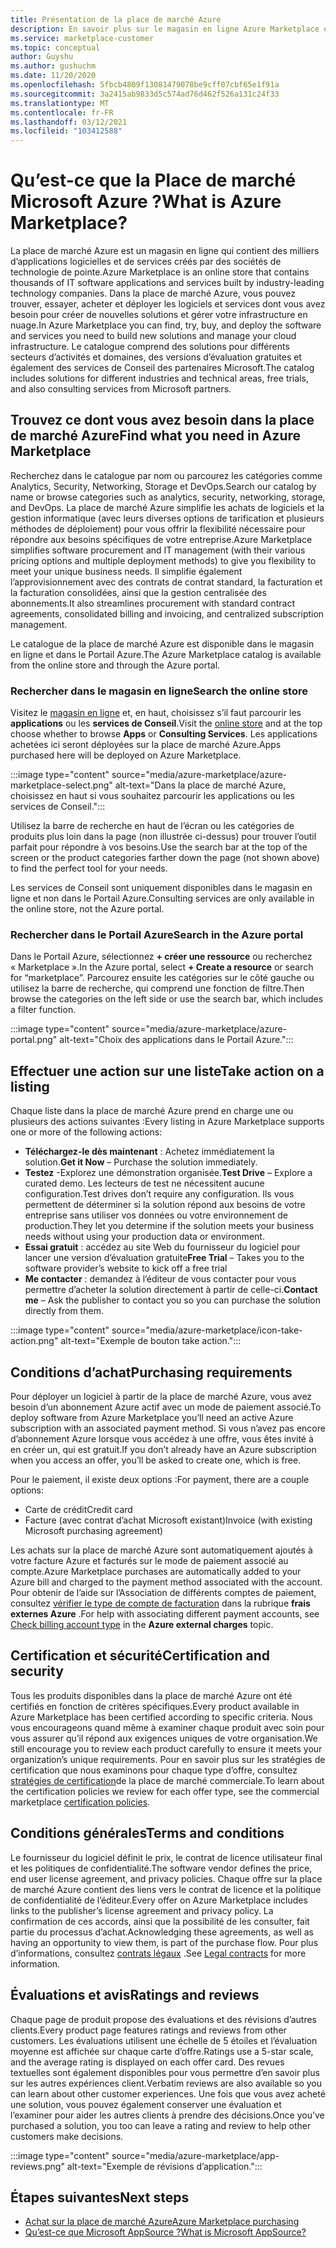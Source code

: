 ```yaml
---
title: Présentation de la place de marché Azure
description: En savoir plus sur le magasin en ligne Azure Marketplace et la façon dont vous pouvez rechercher et essayer des logiciels et des solutions.
ms.service: marketplace-customer
ms.topic: conceptual
author: Guyshu
ms.author: gushuchm
ms.date: 11/20/2020
ms.openlocfilehash: 5fbcb4809f13081479078be9cff07cbf65e1f91a
ms.sourcegitcommit: 3a2415ab9833d5c574ad76d462f526a131c24f33
ms.translationtype: MT
ms.contentlocale: fr-FR
ms.lasthandoff: 03/12/2021
ms.locfileid: "103412588"
---
```

# <a name="what-is-azure-marketplace"></a><span data-ttu-id="9efb2-103">Qu’est-ce que la Place de marché Microsoft Azure ?</span><span class="sxs-lookup"><span data-stu-id="9efb2-103">What is Azure Marketplace?</span></span>

<span data-ttu-id="9efb2-104">La place de marché Azure est un magasin en ligne qui contient des milliers d’applications logicielles et de services créés par des sociétés de technologie de pointe.</span><span class="sxs-lookup"><span data-stu-id="9efb2-104">Azure Marketplace is an online store that contains thousands of IT software applications and services built by industry-leading technology companies.</span></span> <span data-ttu-id="9efb2-105">Dans la place de marché Azure, vous pouvez trouver, essayer, acheter et déployer les logiciels et services dont vous avez besoin pour créer de nouvelles solutions et gérer votre infrastructure en nuage.</span><span class="sxs-lookup"><span data-stu-id="9efb2-105">In Azure Marketplace you can find, try, buy, and deploy the software and services you need to build new solutions and manage your cloud infrastructure.</span></span> <span data-ttu-id="9efb2-106">Le catalogue comprend des solutions pour différents secteurs d’activités et domaines, des versions d’évaluation gratuites et également des services de Conseil des partenaires Microsoft.</span><span class="sxs-lookup"><span data-stu-id="9efb2-106">The catalog includes solutions for different industries and technical areas, free trials, and also consulting services from Microsoft partners.</span></span>

## <a name="find-what-you-need-in-azure-marketplace"></a><span data-ttu-id="9efb2-107">Trouvez ce dont vous avez besoin dans la place de marché Azure</span><span class="sxs-lookup"><span data-stu-id="9efb2-107">Find what you need in Azure Marketplace</span></span>

<span data-ttu-id="9efb2-108">Recherchez dans le catalogue par nom ou parcourez les catégories comme Analytics, Security, Networking, Storage et DevOps.</span><span class="sxs-lookup"><span data-stu-id="9efb2-108">Search our catalog by name or browse categories such as analytics, security, networking, storage, and DevOps.</span></span> <span data-ttu-id="9efb2-109">La place de marché Azure simplifie les achats de logiciels et la gestion informatique (avec leurs diverses options de tarification et plusieurs méthodes de déploiement) pour vous offrir la flexibilité nécessaire pour répondre aux besoins spécifiques de votre entreprise.</span><span class="sxs-lookup"><span data-stu-id="9efb2-109">Azure Marketplace simplifies software procurement and IT management (with their various pricing options and multiple deployment methods) to give you flexibility to meet your unique business needs.</span></span> <span data-ttu-id="9efb2-110">Il simplifie également l’approvisionnement avec des contrats de contrat standard, la facturation et la facturation consolidées, ainsi que la gestion centralisée des abonnements.</span><span class="sxs-lookup"><span data-stu-id="9efb2-110">It also streamlines procurement with standard contract agreements, consolidated billing and invoicing, and centralized subscription management.</span></span>

<span data-ttu-id="9efb2-111">Le catalogue de la place de marché Azure est disponible dans le magasin en ligne et dans le Portail Azure.</span><span class="sxs-lookup"><span data-stu-id="9efb2-111">The Azure Marketplace catalog is available from the online store and through the Azure portal.</span></span>  

### <a name="search-the-online-store"></a><span data-ttu-id="9efb2-112">Rechercher dans le magasin en ligne</span><span class="sxs-lookup"><span data-stu-id="9efb2-112">Search the online store</span></span>

<span data-ttu-id="9efb2-113">Visitez le [magasin en ligne](https://azuremarketplace.microsoft.com/) et, en haut, choisissez s’il faut parcourir les **applications** ou les **services de Conseil**.</span><span class="sxs-lookup"><span data-stu-id="9efb2-113">Visit the [online store](https://azuremarketplace.microsoft.com/) and at the top choose whether to browse **Apps** or **Consulting Services**.</span></span> <span data-ttu-id="9efb2-114">Les applications achetées ici seront déployées sur la place de marché Azure.</span><span class="sxs-lookup"><span data-stu-id="9efb2-114">Apps purchased here will be deployed on Azure Marketplace.</span></span>

:::image type="content" source="media/azure-marketplace/azure-marketplace-select.png" alt-text="Dans la place de marché Azure, choisissez en haut si vous souhaitez parcourir les applications ou les services de Conseil.":::

<span data-ttu-id="9efb2-116">Utilisez la barre de recherche en haut de l’écran ou les catégories de produits plus loin dans la page (non illustrée ci-dessus) pour trouver l’outil parfait pour répondre à vos besoins.</span><span class="sxs-lookup"><span data-stu-id="9efb2-116">Use the search bar at the top of the screen or the product categories farther down the page (not shown above) to find the perfect tool for your needs.</span></span>

<span data-ttu-id="9efb2-117">Les services de Conseil sont uniquement disponibles dans le magasin en ligne et non dans le Portail Azure.</span><span class="sxs-lookup"><span data-stu-id="9efb2-117">Consulting services are only available in the online store, not the Azure portal.</span></span>

### <a name="search-in-the-azure-portal"></a><span data-ttu-id="9efb2-118">Rechercher dans le Portail Azure</span><span class="sxs-lookup"><span data-stu-id="9efb2-118">Search in the Azure portal</span></span>

<span data-ttu-id="9efb2-119">Dans le Portail Azure, sélectionnez **+ créer une ressource** ou recherchez « Marketplace ».</span><span class="sxs-lookup"><span data-stu-id="9efb2-119">In the Azure portal, select **+ Create a resource** or search for “marketplace”.</span></span> <span data-ttu-id="9efb2-120">Parcourez ensuite les catégories sur le côté gauche ou utilisez la barre de recherche, qui comprend une fonction de filtre.</span><span class="sxs-lookup"><span data-stu-id="9efb2-120">Then browse the categories on the left side or use the search bar, which includes a filter function.</span></span>

:::image type="content" source="media/azure-marketplace/azure-portal.png" alt-text="Choix des applications dans le Portail Azure.":::

## <a name="take-action-on-a-listing"></a><span data-ttu-id="9efb2-122">Effectuer une action sur une liste</span><span class="sxs-lookup"><span data-stu-id="9efb2-122">Take action on a listing</span></span>

<span data-ttu-id="9efb2-123">Chaque liste dans la place de marché Azure prend en charge une ou plusieurs des actions suivantes :</span><span class="sxs-lookup"><span data-stu-id="9efb2-123">Every listing in Azure Marketplace supports one or more of the following actions:</span></span>

- <span data-ttu-id="9efb2-124">**Téléchargez-le dès maintenant** : Achetez immédiatement la solution.</span><span class="sxs-lookup"><span data-stu-id="9efb2-124">**Get it Now** – Purchase the solution immediately.</span></span>
- <span data-ttu-id="9efb2-125">**Testez** -Explorez une démonstration organisée.</span><span class="sxs-lookup"><span data-stu-id="9efb2-125">**Test Drive** – Explore a curated demo.</span></span> <span data-ttu-id="9efb2-126">Les lecteurs de test ne nécessitent aucune configuration.</span><span class="sxs-lookup"><span data-stu-id="9efb2-126">Test drives don’t require any configuration.</span></span> <span data-ttu-id="9efb2-127">Ils vous permettent de déterminer si la solution répond aux besoins de votre entreprise sans utiliser vos données ou votre environnement de production.</span><span class="sxs-lookup"><span data-stu-id="9efb2-127">They let you determine if the solution meets your business needs without using your production data or environment.</span></span>
- <span data-ttu-id="9efb2-128">**Essai gratuit** : accédez au site Web du fournisseur du logiciel pour lancer une version d’évaluation gratuite</span><span class="sxs-lookup"><span data-stu-id="9efb2-128">**Free Trial** – Takes you to the software provider’s website to kick off a free trial</span></span>
- <span data-ttu-id="9efb2-129">**Me contacter** : demandez à l’éditeur de vous contacter pour vous permettre d’acheter la solution directement à partir de celle-ci.</span><span class="sxs-lookup"><span data-stu-id="9efb2-129">**Contact me** – Ask the publisher to contact you so you can purchase the solution directly from them.</span></span>

:::image type="content" source="media/azure-marketplace/icon-take-action.png" alt-text="Exemple de bouton take action.":::

## <a name="purchasing-requirements"></a><span data-ttu-id="9efb2-131">Conditions d’achat</span><span class="sxs-lookup"><span data-stu-id="9efb2-131">Purchasing requirements</span></span>

<span data-ttu-id="9efb2-132">Pour déployer un logiciel à partir de la place de marché Azure, vous avez besoin d’un abonnement Azure actif avec un mode de paiement associé.</span><span class="sxs-lookup"><span data-stu-id="9efb2-132">To deploy software from Azure Marketplace you’ll need an active Azure subscription with an associated payment method.</span></span> <span data-ttu-id="9efb2-133">Si vous n’avez pas encore d’abonnement Azure lorsque vous accédez à une offre, vous êtes invité à en créer un, qui est gratuit.</span><span class="sxs-lookup"><span data-stu-id="9efb2-133">If you don’t already have an Azure subscription when you access an offer, you’ll be asked to create one, which is free.</span></span>

<span data-ttu-id="9efb2-134">Pour le paiement, il existe deux options :</span><span class="sxs-lookup"><span data-stu-id="9efb2-134">For payment, there are a couple options:</span></span>  

- <span data-ttu-id="9efb2-135">Carte de crédit</span><span class="sxs-lookup"><span data-stu-id="9efb2-135">Credit card</span></span>
- <span data-ttu-id="9efb2-136">Facture (avec contrat d’achat Microsoft existant)</span><span class="sxs-lookup"><span data-stu-id="9efb2-136">Invoice (with existing Microsoft purchasing agreement)</span></span>

<span data-ttu-id="9efb2-137">Les achats sur la place de marché Azure sont automatiquement ajoutés à votre facture Azure et facturés sur le mode de paiement associé au compte.</span><span class="sxs-lookup"><span data-stu-id="9efb2-137">Azure Marketplace purchases are automatically added to your Azure bill and charged to the payment method associated with the account.</span></span> <span data-ttu-id="9efb2-138">Pour obtenir de l’aide sur l’Association de différents comptes de paiement, consultez [vérifier le type de compte de facturation](/azure/cost-management-billing/understand/understand-azure-marketplace-charges#check-billing-account-type) dans la rubrique **frais externes Azure** .</span><span class="sxs-lookup"><span data-stu-id="9efb2-138">For help with associating different payment accounts, see [Check billing account type](/azure/cost-management-billing/understand/understand-azure-marketplace-charges#check-billing-account-type) in the **Azure external charges** topic.</span></span>

## <a name="certification-and-security"></a><span data-ttu-id="9efb2-139">Certification et sécurité</span><span class="sxs-lookup"><span data-stu-id="9efb2-139">Certification and security</span></span>

<span data-ttu-id="9efb2-140">Tous les produits disponibles dans la place de marché Azure ont été certifiés en fonction de critères spécifiques.</span><span class="sxs-lookup"><span data-stu-id="9efb2-140">Every product available in Azure Marketplace has been certified according to specific criteria.</span></span> <span data-ttu-id="9efb2-141">Nous vous encourageons quand même à examiner chaque produit avec soin pour vous assurer qu’il répond aux exigences uniques de votre organisation.</span><span class="sxs-lookup"><span data-stu-id="9efb2-141">We still encourage you to review each product carefully to ensure it meets your organization’s unique requirements.</span></span> <span data-ttu-id="9efb2-142">Pour en savoir plus sur les stratégies de certification que nous examinons pour chaque type d’offre, consultez [stratégies de certification](/legal/marketplace/certification-policies)de la place de marché commerciale.</span><span class="sxs-lookup"><span data-stu-id="9efb2-142">To learn about the certification policies we review for each offer type, see the commercial marketplace [certification policies](/legal/marketplace/certification-policies).</span></span>

## <a name="terms-and-conditions"></a><span data-ttu-id="9efb2-143">Conditions générales</span><span class="sxs-lookup"><span data-stu-id="9efb2-143">Terms and conditions</span></span>

<span data-ttu-id="9efb2-144">Le fournisseur du logiciel définit le prix, le contrat de licence utilisateur final et les politiques de confidentialité.</span><span class="sxs-lookup"><span data-stu-id="9efb2-144">The software vendor defines the price, end user license agreement, and privacy policies.</span></span> <span data-ttu-id="9efb2-145">Chaque offre sur la place de marché Azure contient des liens vers le contrat de licence et la politique de confidentialité de l’éditeur.</span><span class="sxs-lookup"><span data-stu-id="9efb2-145">Every offer on Azure Marketplace includes links to the publisher’s license agreement and privacy policy.</span></span> <span data-ttu-id="9efb2-146">La confirmation de ces accords, ainsi que la possibilité de les consulter, fait partie du processus d’achat.</span><span class="sxs-lookup"><span data-stu-id="9efb2-146">Acknowledging these agreements, as well as having an opportunity to view them, is part of the purchase flow.</span></span> <span data-ttu-id="9efb2-147">Pour plus d’informations, consultez [contrats légaux](legal-contracts.md) .</span><span class="sxs-lookup"><span data-stu-id="9efb2-147">See [Legal contracts](legal-contracts.md) for more information.</span></span>

## <a name="ratings-and-reviews"></a><span data-ttu-id="9efb2-148">Évaluations et avis</span><span class="sxs-lookup"><span data-stu-id="9efb2-148">Ratings and reviews</span></span>

<span data-ttu-id="9efb2-149">Chaque page de produit propose des évaluations et des révisions d’autres clients.</span><span class="sxs-lookup"><span data-stu-id="9efb2-149">Every product page features ratings and reviews from other customers.</span></span> <span data-ttu-id="9efb2-150">Les évaluations utilisent une échelle de 5 étoiles et l’évaluation moyenne est affichée sur chaque carte d’offre.</span><span class="sxs-lookup"><span data-stu-id="9efb2-150">Ratings use a 5-star scale, and the average rating is displayed on each offer card.</span></span> <span data-ttu-id="9efb2-151">Des revues textuelles sont également disponibles pour vous permettre d’en savoir plus sur les autres expériences client.</span><span class="sxs-lookup"><span data-stu-id="9efb2-151">Verbatim reviews are also available so you can learn about other customer experiences.</span></span> <span data-ttu-id="9efb2-152">Une fois que vous avez acheté une solution, vous pouvez également conserver une évaluation et l’examiner pour aider les autres clients à prendre des décisions.</span><span class="sxs-lookup"><span data-stu-id="9efb2-152">Once you’ve purchased a solution, you too can leave a rating and review to help other customers make decisions.</span></span>

:::image type="content" source="media/azure-marketplace/app-reviews.png" alt-text="Exemple de révisions d’application.":::

## <a name="next-steps"></a><span data-ttu-id="9efb2-154">Étapes suivantes</span><span class="sxs-lookup"><span data-stu-id="9efb2-154">Next steps</span></span>

- [<span data-ttu-id="9efb2-155">Achat sur la place de marché Azure</span><span class="sxs-lookup"><span data-stu-id="9efb2-155">Azure Marketplace purchasing</span></span>](azure-purchasing-invoicing.md)
- [<span data-ttu-id="9efb2-156">Qu’est-ce que Microsoft AppSource ?</span><span class="sxs-lookup"><span data-stu-id="9efb2-156">What is Microsoft AppSource?</span></span>](appsource-overview.md)